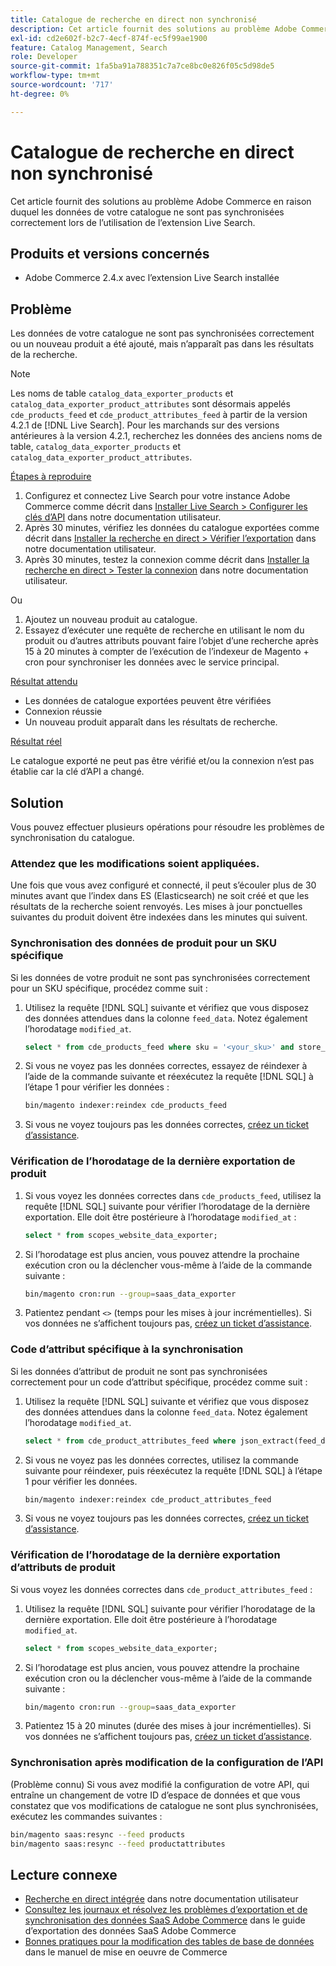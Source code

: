 ```yaml
---
title: Catalogue de recherche en direct non synchronisé
description: Cet article fournit des solutions au problème Adobe Commerce en raison duquel les données de votre catalogue ne sont pas synchronisées correctement lors de l’utilisation de l’extension Live Search.
exl-id: cd2e602f-b2c7-4ecf-874f-ec5f99ae1900
feature: Catalog Management, Search
role: Developer
source-git-commit: 1fa5ba91a788351c7a7ce8bc0e826f05c5d98de5
workflow-type: tm+mt
source-wordcount: '717'
ht-degree: 0%

---
```


# Catalogue de recherche en direct non synchronisé

Cet article fournit des solutions au problème Adobe Commerce en raison duquel les données de votre catalogue ne sont pas synchronisées correctement lors de l’utilisation de l’extension Live Search.

## Produits et versions concernés

* Adobe Commerce 2.4.x avec l’extension Live Search installée

## Problème

Les données de votre catalogue ne sont pas synchronisées correctement ou un nouveau produit a été ajouté, mais n’apparaît pas dans les résultats de la recherche.

>[!NOTE]
>
>Les noms de table `catalog_data_exporter_products` et `catalog_data_exporter_product_attributes` sont désormais appelés `cde_products_feed` et `cde_product_attributes_feed` à partir de la version 4.2.1 de [!DNL Live Search]. Pour les marchands sur des versions antérieures à la version 4.2.1, recherchez les données des anciens noms de table, `catalog_data_exporter_products` et `catalog_data_exporter_product_attributes`.

<u>Étapes à reproduire</u>

1. Configurez et connectez Live Search pour votre instance Adobe Commerce comme décrit dans [Installer Live Search > Configurer les clés d’API](https://experienceleague.adobe.com/docs/commerce-merchant-services/live-search/onboard/install.html#configure-api-keys) dans notre documentation utilisateur.
1. Après 30 minutes, vérifiez les données du catalogue exportées comme décrit dans [Installer la recherche en direct > Vérifier l’exportation](https://experienceleague.adobe.com/docs/commerce-merchant-services/live-search/onboard/install.html#verify-export) dans notre documentation utilisateur.
1. Après 30 minutes, testez la connexion comme décrit dans [Installer la recherche en direct > Tester la connexion](https://experienceleague.adobe.com/docs/commerce-merchant-services/live-search/onboard/install.html#test-connection) dans notre documentation utilisateur.

Ou

1. Ajoutez un nouveau produit au catalogue.
1. Essayez d’exécuter une requête de recherche en utilisant le nom du produit ou d’autres attributs pouvant faire l’objet d’une recherche après 15 à 20 minutes à compter de l’exécution de l’indexeur de Magento + cron pour synchroniser les données avec le service principal.

<u>Résultat attendu</u>

* Les données de catalogue exportées peuvent être vérifiées
* Connexion réussie
* Un nouveau produit apparaît dans les résultats de recherche.

<u>Résultat réel</u>

Le catalogue exporté ne peut pas être vérifié et/ou la connexion n’est pas établie car la clé d’API a changé.

## Solution

Vous pouvez effectuer plusieurs opérations pour résoudre les problèmes de synchronisation du catalogue.

### Attendez que les modifications soient appliquées.

Une fois que vous avez configuré et connecté, il peut s’écouler plus de 30 minutes avant que l’index dans ES (Elasticsearch) ne soit créé et que les résultats de la recherche soient renvoyés. Les mises à jour ponctuelles suivantes du produit doivent être indexées dans les minutes qui suivent.

### Synchronisation des données de produit pour un SKU spécifique

Si les données de votre produit ne sont pas synchronisées correctement pour un SKU spécifique, procédez comme suit :

1. Utilisez la requête [!DNL SQL] suivante et vérifiez que vous disposez des données attendues dans la colonne `feed_data`. Notez également l’horodatage `modified_at`.

   ```sql
   select * from cde_products_feed where sku = '<your_sku>' and store_view_code = '<your_ store_view_code>';
   ```

1. Si vous ne voyez pas les données correctes, essayez de réindexer à l’aide de la commande suivante et réexécutez la requête [!DNL SQL] à l’étape 1 pour vérifier les données :

   ```bash
   bin/magento indexer:reindex cde_products_feed
   ```

1. Si vous ne voyez toujours pas les données correctes, [créez un ticket d’assistance](/help/help-center-guide/help-center/magento-help-center-user-guide.md#submit-ticket).

### Vérification de l’horodatage de la dernière exportation de produit

1. Si vous voyez les données correctes dans `cde_products_feed`, utilisez la requête [!DNL SQL] suivante pour vérifier l’horodatage de la dernière exportation. Elle doit être postérieure à l’horodatage `modified_at` :

   ```sql
   select * from scopes_website_data_exporter;
   ```

1. Si l’horodatage est plus ancien, vous pouvez attendre la prochaine exécution cron ou la déclencher vous-même à l’aide de la commande suivante :

   ```bash
   bin/magento cron:run --group=saas_data_exporter
   ```

1. Patientez pendant `<>` (temps pour les mises à jour incrémentielles). Si vos données ne s’affichent toujours pas, [créez un ticket d’assistance](/help/help-center-guide/help-center/magento-help-center-user-guide.md#submit-ticket).

### Code d’attribut spécifique à la synchronisation

Si les données d’attribut de produit ne sont pas synchronisées correctement pour un code d’attribut spécifique, procédez comme suit :

1. Utilisez la requête [!DNL SQL] suivante et vérifiez que vous disposez des données attendues dans la colonne `feed_data`. Notez également l’horodatage `modified_at`.

   ```sql
   select * from cde_product_attributes_feed where json_extract(feed_data, '$.attributeCode') = '<your_attribute_code>' and store_view_code = '<your_ store_view_code>';
   ```

1. Si vous ne voyez pas les données correctes, utilisez la commande suivante pour réindexer, puis réexécutez la requête [!DNL SQL] à l’étape 1 pour vérifier les données.

   ```bash
   bin/magento indexer:reindex cde_product_attributes_feed
   ```

1. Si vous ne voyez toujours pas les données correctes, [créez un ticket d’assistance](/help/help-center-guide/help-center/magento-help-center-user-guide.md#submit-ticket).

### Vérification de l’horodatage de la dernière exportation d’attributs de produit

Si vous voyez les données correctes dans `cde_product_attributes_feed` :

1. Utilisez la requête [!DNL SQL] suivante pour vérifier l’horodatage de la dernière exportation. Elle doit être postérieure à l’horodatage `modified_at`.

   ```sql
   select * from scopes_website_data_exporter;
   ```

1. Si l’horodatage est plus ancien, vous pouvez attendre la prochaine exécution cron ou la déclencher vous-même à l’aide de la commande suivante :

   ```bash
   bin/magento cron:run --group=saas_data_exporter
   ```

1. Patientez 15 à 20 minutes (durée des mises à jour incrémentielles). Si vos données ne s’affichent toujours pas, [créez un ticket d’assistance](/help/help-center-guide/help-center/magento-help-center-user-guide.md#submit-ticket).

### Synchronisation après modification de la configuration de l’API

(Problème connu) Si vous avez modifié la configuration de votre API, qui entraîne un changement de votre ID d’espace de données et que vous constatez que vos modifications de catalogue ne sont plus synchronisées, exécutez les commandes suivantes :

```bash
bin/magento saas:resync --feed products
bin/magento saas:resync --feed productattributes
```

## Lecture connexe

* [Recherche en direct intégrée](https://experienceleague.adobe.com/docs/commerce-merchant-services/live-search/onboard/onboarding-overview.html) dans notre documentation utilisateur
* [Consultez les journaux et résolvez les problèmes d’exportation et de synchronisation des données SaaS Adobe Commerce](https://experienceleague.adobe.com/en/docs/commerce-merchant-services/saas-data-export/troubleshooting-logging) dans le guide d’exportation des données SaaS Adobe Commerce
* [ Bonnes pratiques pour la modification des tables de base de données](https://experienceleague.adobe.com/en/docs/commerce-operations/implementation-playbook/best-practices/development/modifying-core-and-third-party-tables#why-adobe-recommends-avoiding-modifications) dans le manuel de mise en oeuvre de Commerce
